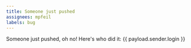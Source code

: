 ```yaml
---
title: Someone just pushed
assignees: mpfeil
labels: bug
---
```

Someone just pushed, oh no! Here's who did it: {{ payload.sender.login }}